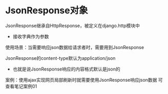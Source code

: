 # JsonResponse对象

JsonResponse继承自HttpResponse，被定义在django.http模块中
- 接收字典作为参数

使用场景：当需要响应json数据给请求者时，需要用到JsonResponse

JsonResponse的content-type默认为application/json
- 也就是说JsonResponse响应的内容格式默认是json的

案例：使用ajax实现网页局部刷新时就需要使用JsonResponse响应json数据
可查看笔记案例01
